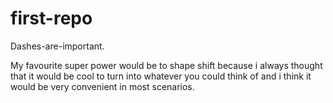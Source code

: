 # first-repo

Dashes-are-important.

My favourite super power would be to shape shift because i always thought that it would be cool to turn into whatever you could think of and i think it would be very convenient in most scenarios.
